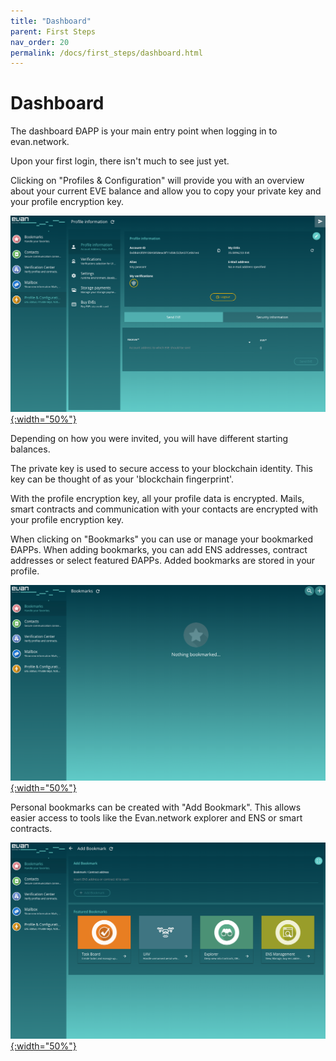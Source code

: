 ```yaml
---
title: "Dashboard"
parent: First Steps
nav_order: 20
permalink: /docs/first_steps/dashboard.html
---
```


# Dashboard
The dashboard ÐAPP is your main entry point when logging in to evan.network.

Upon your first login, there isn't much to see just yet. 

Clicking on "Profiles & Configuration" will provide you with an overview about your current EVE balance and allow you to copy your private key and your profile encryption key. 

[![profile](/docs/3000_first_steps/img/profile.png){:width="50%"}](/docs/3000_first_steps/img/profile.png)

Depending on how you were invited, you will have different starting balances.

The private key is used to secure access to your blockchain identity. This key can be thought of as your 'blockchain fingerprint'.

With the profile encryption key, all your profile data is encrypted. Mails, smart contracts and communication with your contacts are encrypted with your profile encryption key.

When clicking on "Bookmarks" you can use or manage your bookmarked ÐAPPs. When adding bookmarks, you can add ENS addresses, contract addresses or select featured ÐAPPs. Added bookmarks are stored in your profile.

[![dashboard](/docs/3000_first_steps/img/dashboard.png){:width="50%"}](/docs/3000_first_steps/img/dashboard.png)

Personal bookmarks can be created with "Add Bookmark". This allows easier access to tools like the Evan.network explorer and ENS or smart contracts. 

[![dashboard_add_bookmark](/docs/3000_first_steps/img/dashboard_add_bookmark.png){:width="50%"}](/docs/3000_first_steps/img/dashboard_add_bookmark.png)